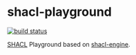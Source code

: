 # shacl-playground

[![build status](https://img.shields.io/github/actions/workflow/status/rdf-ext/shacl-playground/test.yaml?branch=master)](https://github.com/rdf-ext/shacl-playground/actions/workflows/test.yaml)

[SHACL](https://www.w3.org/TR/shacl/) Playground based on [shacl-engine](https://github.com/rdf-ext/shacl-engine).

